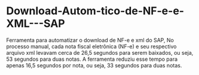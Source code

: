 # Download-Autom-tico-de-NF-e-e-XML---SAP
Ferramenta para automatizar o download de NF-e e xml do SAP, No processo manual, cada nota fiscal eletrônica (NF-e) e seu respectivo arquivo xml levavam cerca de 26,5 segundos para serem baixados, ou seja, 53 segundos para duas notas. A ferramenta reduziu esse tempo para apenas 16,5 segundos por nota, ou seja, 33 segundos para duas notas. 
